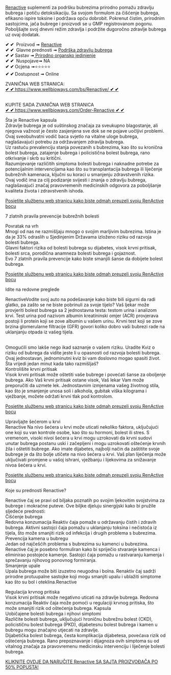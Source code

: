 <p><a href="https://www.wellbioways.com/bs/renactive/">Renactive</a> suplementi za podr&scaron;ku bubrezima prirodno pomažu zdravlju bubrega i potiču detoksikaciju. Sa svojom formulom za či&scaron;ćenje bubrega, efikasno ispire toksine i podržava opću dobrobit. Pokrenut čistim, prirodnim sastojcima, jača bubrege i proizvodi se u GMP registrovanom pogonu. Pobolj&scaron;ajte svoj dnevni režim zdravlja i podržite dugoročno zdravlje bubrega uz ovaj dodatak.</p>
<p><strong>✔ ✔&nbsp;</strong> Proizvod ➟ <a href="https://www.wellbioways.com/bs/renactive/">Renactive</a><br /><strong>✔ ✔&nbsp;</strong> Glavne prednosti ➟ <a href="https://www.wellbioways.com/bs/renactive/">Podr&scaron;ka zdravlju bubrega</a><br /><strong>✔ ✔&nbsp;</strong>Sastav ➟<a href="https://www.wellbioways.com/bs/renactive/"> Prirodno organsko jedinjenje</a><br /><strong>✔ ✔&nbsp;</strong> Nuspojave➟ NA<br /><strong>✔ ✔&nbsp;</strong>Ocjena ➟⭐⭐⭐⭐⭐<br /><strong>✔ ✔&nbsp;</strong>Dostupnost ➟ Online</p>
<p>ZVANIČNA WEB STRANICA:<br /><a href="https://www.wellbioways.com/bs/Renactive/"><strong>✔ ✔&nbsp;</strong>https://www.wellbioways.com/bs/Renactive/&nbsp;<strong>✔ ✔</strong></a></p>
<p><br />KUPITE SADA ZVANIČNA WEB STRANICA<br /><a href="https://www.wellbioways.com/Order-Renactive"><strong>✔ ✔&nbsp;</strong>https://www.wellbioways.com/Order-Renactive&nbsp;<strong>✔ ✔</strong></a></p>
<p>&Scaron;ta je Renactive kapsula<br />Zdravlje bubrega je od su&scaron;tinskog značaja za sveukupno blagostanje, ali njegova važnost je često zasjenjena sve dok se ne pojave uočljivi problemi. Ovaj sveobuhvatni vodič baca svjetlo na vitalne uloge bubrega, nagla&scaron;avajući potrebu za održavanjem zdravlja bubrega.<br />Uz rastuću prevalenciju stanja povezanih s bubrezima, kao &scaron;to su kronična bolest bubrega, zatajenje bubrega i policistična bolest bubrega, rano otkrivanje i skrb su kritični.<br />Razumijevanje različitih simptoma bolesti bubrega i naknadne potrebe za potencijalnim intervencijama kao &scaron;to su transplantacija bubrega ili liječenje bubrežnih kamenaca, ključni su koraci u smanjenju zdravstvenih rizika.<br />Ovaj vodič ima za cilj podizanje svijesti i znanja o zdravlju bubrega, nagla&scaron;avajući značaj pravovremenih medicinskih odgovora za pobolj&scaron;anje kvaliteta života i zdravstvenih ishoda.</p>
<p><a href="https://www.wellbioways.com/Order-Renactive">Posjetite službenu web stranicu kako biste odmah preuzeli svoju RenActive bocu</a></p>
<p>7 zlatnih pravila prevencije bubrežnih bolesti</p>
<p>Povratak na vrh<br />Mnogi od nas ne razmi&scaron;ljaju mnogo o svojim marljivim bubrezima. Istina je da je 33% odraslih u Sjedinjenim Državama izloženo riziku od razvoja bolesti bubrega.<br />Glavni faktori rizika od bolesti bubrega su dijabetes, visok krvni pritisak, bolesti srca, porodična anamneza bolesti bubrega i gojaznost.<br />Evo 7 zlatnih pravila prevencije kako biste smanjili &scaron;anse da dobijete bolest bubrega.</p>
<p><a href="https://www.wellbioways.com/Order-Renactive">Posjetite službenu web stranicu kako biste odmah preuzeli svoju RenActive bocu</a></p>
<p>Idite na redovne preglede</p>
<p>RenactiveVodite svoj auto na pode&scaron;avanje kako biste bili sigurni da radi glatko, pa za&scaron;to se ne biste pobrinuli za svoje tijelo? Va&scaron; ljekar može provjeriti bolest bubrega sa 2 jednostavna testa: testom urina i analizom krvi. Test urina pod nazivom albumin kreatininski omjer (ACR) provjerava postoji li protein koji se zove albumin u va&scaron;em urinu. Krvni test koji se zove brzina glomerularne filtracije (GFR) govori koliko dobro va&scaron;i bubrezi rade na uklanjanju otpada iz va&scaron;eg tijela.</p>
<p><br />Omogućili smo lak&scaron;e nego ikad saznanje o va&scaron;em riziku. Uradite Kviz o riziku od bubrega da vidite jeste li u opasnosti od razvoja bolesti bubrega. Ovaj jednostavan, jednominutni kviz bi vam doslovno mogao spasiti život. &Scaron;ta vrijedi jedan minut kada tako razmi&scaron;lja&scaron;?<br />Kontroli&scaron;ite krvni pritisak<br />Visok krvni pritisak može o&scaron;tetiti va&scaron;e bubrege i povećati &scaron;anse za oboljenje bubrega. Ako Va&scaron; krvni pritisak ostane visok, Va&scaron; lekar Vam može preporučiti da uzmete lek. Jednostavnim izmjenama va&scaron;eg životnog stila, kao &scaron;to je smanjenje unosa soli i alkohola, gubitak vi&scaron;ka kilograma i vježbanje, možete održati krvni tlak pod kontrolom.</p>
<p><a href="https://www.wellbioways.com/Order-Renactive">Posjetite službenu web stranicu kako biste odmah preuzeli svoju RenActive bocu</a></p>
<p>Upravljajte &scaron;ećerom u krvi<br />Renactive Na nivo &scaron;ećera u krvi može uticati nekoliko faktora, uključujući one koji su van kontrole osobe, kao &scaron;to su hormoni, bolest ili stres. S vremenom, visoki nivoi &scaron;ećera u krvi mogu uzrokovati da krvni sudovi unutar bubrega postanu uski i začepljeni i mogu uzrokovati o&scaron;tećenje krvnih žila i o&scaron;tetiti bubrege. Ako imate dijabetes, najbolji način da za&scaron;titite svoje bubrege je da &scaron;to bolje utičete na nivo &scaron;ećera u krvi. Va&scaron; plan liječenja može uključivati promjene u va&scaron;oj ishrani, vježbanju i lijekovima za snižavanje nivoa &scaron;ećera u krvi.</p>
<p><a href="https://www.wellbioways.com/Order-Renactive">Posjetite službenu web stranicu kako biste odmah preuzeli svoju RenActive bocu</a></p>
<p>Koje su prednosti Renactive?</p>
<p>Renactive čaj se pravi od biljaka poznatih po svojim ljekovitim svojstvima za bubrege i mokraćne puteve. Ove biljke djeluju sinergijski kako bi pružile sljedeće prednosti:<br />Či&scaron;ćenje bubrega<br />Redovna konzumacija Reaktiv čaja pomaže u održavanju čistih i zdravih bubrega. Aktivni sastojci čaja pomažu u uklanjanju toksina i nečistoća iz tijela, &scaron;to može smanjiti rizik od infekcija i drugih problema s bubrezima.<br />Prevencija kamena u bubregu<br />Jedan od najče&scaron;ćih problema s bubrezima su kamenci u bubrezima. Renactive čaj je posebno formuliran kako bi spriječio stvaranje kamenca i eliminirao postojeće kamenje. Sastojci čaja pomažu u rastvaranju kamenja i sprečavanju njihovog ponovnog formiranja.<br />Smanjenje upale<br />Upala bubrega može biti izuzetno neugodna i bolna. Renaktiv čaj sadrži prirodne protuupalne sastojke koji mogu smanjiti upalu i ublažiti simptome kao &scaron;to su bol i oteklina.Renactive</p>
<p>Regulacija krvnog pritiska<br />Visok krvni pritisak može negativno uticati na zdravlje bubrega. Redovna konzumacija Reaktiv čaja može pomoći u regulaciji krvnog pritiska, &scaron;to može smanjiti rizik od o&scaron;tećenja bubrega. Kapsula <br />Uobičajene bolesti bubrega i njihovi simptomi<br />Različite bolesti bubrega, uključujući hroničnu bubrežnu bolest (CKD), policističnu bolest bubrega (PKD), dijabetesnu bolest bubrega i kamen u bubregu mogu značajno utjecati na zdravlje.<br />Dijabetička bolest bubrega, česta komplikacija dijabetesa, povećava rizik od o&scaron;tećenja bubrega. Rano prepoznavanje i dijagnoza ovih simptoma su od vitalnog značaja za pravovremenu medicinsku intervenciju i liječenje bolesti bubrega.</p>
<p><a href="https://www.wellbioways.com/Order-Renactive">KLIKNITE OVDJE DA NARUČITE Renactive SA SAJTA PROIZVOĐAČA PO 50% POPUSTA!</a></p>
